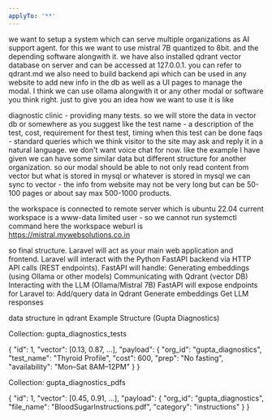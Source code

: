 ```yaml
---
applyTo: '**'
---
```

we want to setup a system which can serve multiple organizations as AI support agent.
for this we want to use mistral 7B quantized to 8bit.
and the depending software alongwith it.
we have also installed qdrant vector database on server and can be accessed at 127.0.0.1. you can refer to qdrant.md
we also need to build backend api which can be used in any website to add new info in the db as well as a UI pages to manage the modal.
I think we can use ollama alongwith it or any other modal or software you think right.
just to give you an idea how we want to use it is like

diagnostic clinic - providing many tests. so we will store the data in vector db or somewhere as you suggest like the test name - a description of the test, cost, requirement for thest test, timing when this test can be done
faqs - standard queries which we think visitor to the site may ask and reply it in a natural language.
we don't want voice chat for now.
like the example I have given we can have some similar data but different structure for another organization.
so our modal should be able to not only read content from vector but what is stored in mysql or whatever is stored in mysql we can sync to vector - the info from website may not be very long but can be 50-100 pages or about say max 500-1000 products.

the workspace is connected to remote server which is ubuntu 22.04
current workspace is a www-data limited user - so we cannot run systemctl command here
the workspace weburl is https://mistral.mywebsolutions.co.in

so final structure.
Laravel will act as your main web application and frontend.
Laravel will interact with the Python FastAPI backend via HTTP API calls (REST endpoints).
FastAPI will handle:
Generating embeddings (using Ollama or other models)
Communicating with Qdrant (vector DB)
Interacting with the LLM (Ollama/Mistral 7B)
FastAPI will expose endpoints for Laravel to:
Add/query data in Qdrant
Generate embeddings
Get LLM responses

data structure in qdrant
Example Structure (Gupta Diagnostics)

Collection: gupta_diagnostics_tests

{
  "id": 1,
  "vector": [0.13, 0.87, ...],
  "payload": {
    "org_id": "gupta_diagnostics",
    "test_name": "Thyroid Profile",
    "cost": 600,
    "prep": "No fasting",
    "availability": "Mon–Sat 8AM–12PM"
  }
}


Collection: gupta_diagnostics_pdfs

{
  "id": 1,
  "vector": [0.45, 0.91, ...],
  "payload": {
    "org_id": "gupta_diagnostics",
    "file_name": "BloodSugarInstructions.pdf",
    "category": "instructions"
  }
}